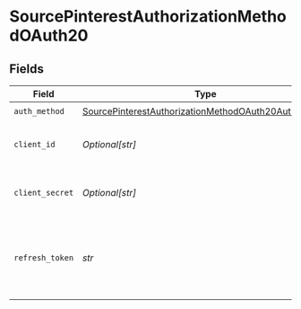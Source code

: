 # SourcePinterestAuthorizationMethodOAuth20


## Fields

| Field                                                                                                                             | Type                                                                                                                              | Required                                                                                                                          | Description                                                                                                                       |
| --------------------------------------------------------------------------------------------------------------------------------- | --------------------------------------------------------------------------------------------------------------------------------- | --------------------------------------------------------------------------------------------------------------------------------- | --------------------------------------------------------------------------------------------------------------------------------- |
| `auth_method`                                                                                                                     | [SourcePinterestAuthorizationMethodOAuth20AuthMethod](../../models/shared/sourcepinterestauthorizationmethodoauth20authmethod.md) | :heavy_check_mark:                                                                                                                | N/A                                                                                                                               |
| `client_id`                                                                                                                       | *Optional[str]*                                                                                                                   | :heavy_minus_sign:                                                                                                                | The Client ID of your OAuth application                                                                                           |
| `client_secret`                                                                                                                   | *Optional[str]*                                                                                                                   | :heavy_minus_sign:                                                                                                                | The Client Secret of your OAuth application.                                                                                      |
| `refresh_token`                                                                                                                   | *str*                                                                                                                             | :heavy_check_mark:                                                                                                                | Refresh Token to obtain new Access Token, when it's expired.                                                                      |